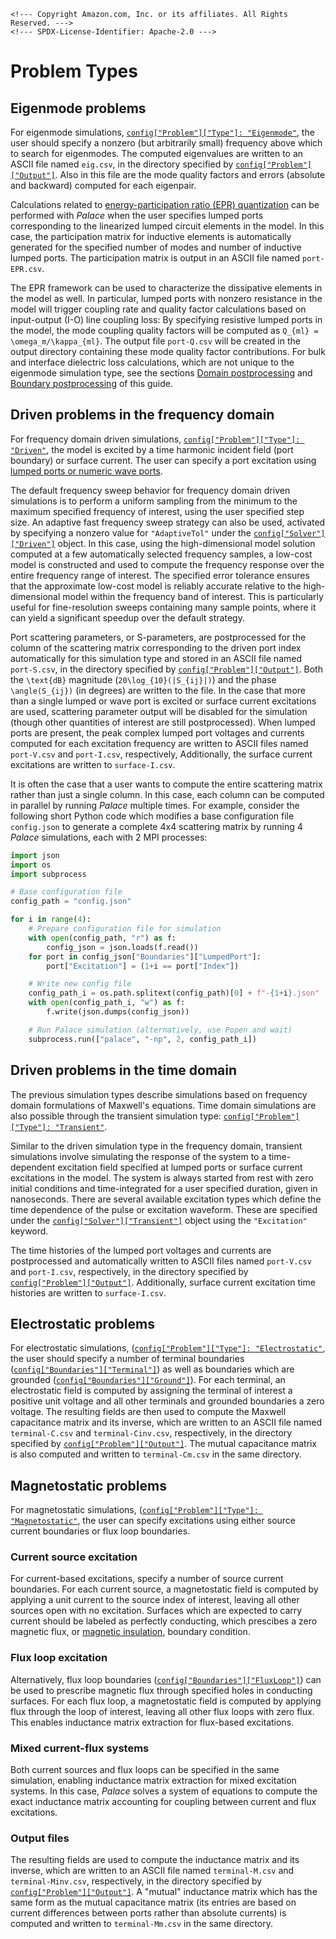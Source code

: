 ```@raw html
<!--- Copyright Amazon.com, Inc. or its affiliates. All Rights Reserved. --->
<!--- SPDX-License-Identifier: Apache-2.0 --->
```

# Problem Types

## Eigenmode problems

For eigenmode simulations,
[`config["Problem"]["Type"]: "Eigenmode"`](../config/problem.md#config%5B%22Problem%22%5D),
the user should specify a nonzero (but arbitrarily small) frequency above which to search
for eigenmodes. The computed eigenvalues are written to an ASCII file named `eig.csv`, in
the directory specified by
[`config["Problem"]["Output"]`](../config/problem.md#config%5B%22Problem%22%5D). Also in
this file are the mode quality factors and errors (absolute and backward) computed for each
eigenpair.

Calculations related to
[energy-participation ratio (EPR) quantization](https://www.nature.com/articles/s41534-021-00461-8)
can be performed with *Palace* when the user specifies lumped ports corresponding to the
linearized lumped circuit elements in the model. In this case, the participation matrix for
inductive elements is automatically generated for the specified number of modes and number
of inductive lumped ports. The participation matrix is output in an ASCII file named
`port-EPR.csv`.

The EPR framework can be used to characterize the dissipative elements in the model as well.
In particular, lumped ports with nonzero resistance in the model will trigger coupling rate
and quality factor calculations based on input-output (I-O) line coupling loss: By
specifying resistive lumped ports in the model, the mode coupling quality factors will be
computed as ``Q_{ml} = \omega_m/\kappa_{ml}``. The output file `port-Q.csv` will be created
in the output directory containing these mode quality factor contributions. For bulk and
interface dielectric loss calculations, which are not unique to the eigenmode simulation
type, see the sections [Domain postprocessing](postprocessing.md#Domain-postprocessing) and
[Boundary postprocessing](postprocessing.md#Boundary-postprocessing) of this guide.

## Driven problems in the frequency domain

For frequency domain driven simulations,
[`config["Problem"]["Type"]: "Driven"`](../config/problem.md#config%5B%22Problem%22%5D), the
model is excited by a time harmonic incident field (port boundary) or surface current.
The user can specify a port excitation using
[lumped ports or numeric wave ports](boundaries.md#Lumped-and-wave-port-excitation).

The default frequency sweep behavior for frequency domain driven simulations is to perform a
uniform sampling from the minimum to the maximum specified frequency of interest, using the
user specified step size. An adaptive fast frequency sweep strategy can also be used,
activated by specifying a nonzero value for `"AdaptiveTol"` under the
[`config["Solver"]["Driven"]`](../config/solver.md#solver%5B%22Driven%22%5D) object. In this
case, using the high-dimensional model solution computed at a few automatically selected
frequency samples, a low-cost model is constructed and used to compute the frequency
response over the entire frequency range of interest. The specified error tolerance ensures
that the approximate low-cost model is reliably accurate relative to the high-dimensional
model within the frequency band of interest. This is particularly useful for
fine-resolution sweeps containing many sample points, where it can yield a significant
speedup over the default strategy.

Port scattering parameters, or S-parameters, are postprocessed for the column of the
scattering matrix corresponding to the driven port index automatically for this simulation
type and stored in an ASCII file named `port-S.csv`, in the directory specified by
[`config["Problem"]["Output"]`](../config/problem.md#config%5B%22Problem%22%5D). Both the
``\text{dB}`` magnitude (``20\log_{10}(|S_{ij}|)``) and the phase ``\angle(S_{ij})``
(in degrees) are written to the file. In the case that more than a single lumped or wave
port is excited or surface current excitations are used, scattering parameter output will
be disabled for the simulation (though other quantities of interest are still
postprocessed). When lumped ports are present, the peak complex lumped port voltages and
currents computed for each excitation frequency are written to ASCII files named
`port-V.csv` and `port-I.csv`, respectively, Additionally, the surface current excitations
are written to `surface-I.csv`.

It is often the case that a user wants to compute the entire scattering matrix rather than
just a single column. In this case, each column can be computed in parallel by running
*Palace* multiple times. For example, consider the following short Python code which
modifies a base configuration file `config.json` to generate a complete 4x4 scattering
matrix by running 4 *Palace* simulations, each with 2 MPI processes:

```python
import json
import os
import subprocess

# Base configuration file
config_path = "config.json"

for i in range(4):
    # Prepare configuration file for simulation
    with open(config_path, "r") as f:
        config_json = json.loads(f.read())
    for port in config_json["Boundaries"]["LumpedPort"]:
        port["Excitation"] = (1+i == port["Index"])

    # Write new config file
    config_path_i = os.path.splitext(config_path)[0] + f"-{1+i}.json"
    with open(config_path_i, "w") as f:
        f.write(json.dumps(config_json))

    # Run Palace simulation (alternatively, use Popen and wait)
    subprocess.run(["palace", "-np", 2, config_path_i])
```

## Driven problems in the time domain

The previous simulation types describe simulations based on frequency domain formulations of
Maxwell's equations. Time domain simulations are also possible through the transient
simulation type:
[`config["Problem"]["Type"]: "Transient"`](../config/problem.md#config%5B%22Problem%22%5D).

Similar to the driven simulation type in the frequency domain, transient simulations involve
simulating the response of the system to a time-dependent excitation field specified at
lumped ports or surface current excitations in the model. The system is always started from
rest with zero initial conditions and time-integrated for a user specified duration, given
in nanoseconds. There are several available excitation types which define the time
dependence of the pulse or excitation waveform. These are specified under the
[`config["Solver"]["Transient"]`](../config/solver.md#solver%5B%22Transient%22%5D) object
using the `"Excitation"` keyword.

The time histories of the lumped port voltages and currents are postprocessed and
automatically written to ASCII files named `port-V.csv` and `port-I.csv`, respectively, in
the directory specified by
[`config["Problem"]["Output"]`](../config/problem.md#config%5B%22Problem%22%5D).
Additionally, surface current excitation time histories are written to `surface-I.csv`.

## Electrostatic problems

For electrostatic simulations,
([`config["Problem"]["Type"]: "Electrostatic"`](../config/problem.md#config%5B%22Problem%22%5D),
the user should specify a number of terminal boundaries
([`config["Boundaries"]["Terminal"]`](../config/boundaries.md#boundaries%5B%22Terminal%22%5D))
as well as boundaries which are grounded
([`config["Boundaries"]["Ground"]`](../config/boundaries.md#boundaries%5B%22Ground%22%5D)).
For each terminal, an electrostatic field is computed by assigning the terminal of interest
a positive unit voltage and all other terminals and grounded boundaries a zero voltage. The
resulting fields are then used to compute the Maxwell capacitance matrix and its inverse,
which are written to an ASCII file named `terminal-C.csv` and `terminal-Cinv.csv`,
respectively, in the directory specified by
[`config["Problem"]["Output"]`](../config/problem.md#config%5B%22Problem%22%5D). The mutual
capacitance matrix is also computed and written to `terminal-Cm.csv` in the same directory.

## Magnetostatic problems

For magnetostatic simulations,
([`config["Problem"]["Type"]: "Magnetostatic"`](../config/problem.md#config%5B%22Problem%22%5D),
the user can specify excitations using either source current boundaries or flux loop boundaries.

### Current source excitation

For current-based excitations, specify a number of source current boundaries. For each current source, a
magnetostatic field is computed by applying a unit current to the source index of interest,
leaving all other sources open with no excitation. Surfaces which are expected to carry
current should be labeled as perfectly conducting, which prescibes a zero magnetic flux, or
[magnetic insulation](https://doc.comsol.com/5.5/doc/com.comsol.help.comsol/comsol_ref_acdc.17.74.html),
boundary condition.

### Flux loop excitation

Alternatively, flux loop boundaries
([`config["Boundaries"]["FluxLoop"]`](../config/boundaries.md#boundaries%5B%22FluxLoop%22%5D))
can be used to prescribe magnetic flux through specified holes in conducting surfaces. For each flux loop, a
magnetostatic field is computed by applying flux through the loop of interest,
leaving all other flux loops with zero flux. This enables inductance matrix extraction for flux-based excitations.

### Mixed current-flux systems

Both current sources and flux loops can be specified in the same simulation, enabling inductance matrix
extraction for mixed excitation systems. In this case, *Palace* solves a system of equations to compute
the exact inductance matrix accounting for coupling between current and flux excitations.

### Output files

The resulting fields are used to compute the inductance matrix and its
inverse, which are written to an ASCII file named `terminal-M.csv` and `terminal-Minv.csv`,
respectively, in the directory specified by
[`config["Problem"]["Output"]`](../config/problem.md#config%5B%22Problem%22%5D). A "mutual"
inductance matrix which has the same form as the mutual capacitance matrix (its entries are
based on current differences between ports rather than absolute currents) is computed and
written to `terminal-Mm.csv` in the same directory.